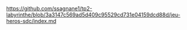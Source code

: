 https://github.com/ssagnane1/tp2-labyrinthe/blob/3a3147c569ad5d409c95529cd731e04159dcd88d/jeu-heros-sdc/index.md
